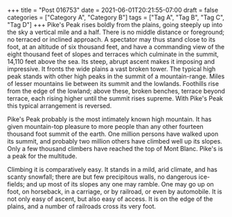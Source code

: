 +++
title = "Post 016753"
date = 2021-06-01T20:21:55-07:00
draft = false
categories = ["Category A", "Category B"]
tags = ["Tag A", "Tag B", "Tag C", "Tag D"]
+++
Pike's Peak rises boldly from the plains, going steeply up into the sky a vertical mile and a half. There is no middle distance or foreground; no terraced or inclined approach. A spectator may thus stand close to its foot, at an altitude of six thousand feet, and have a commanding view of the eight thousand feet of slopes and terraces which culminate in the summit, 14,110 feet above the sea. Its steep, abrupt ascent makes it imposing and impressive. It fronts the wide plains a vast broken tower. The typical high peak stands with other high peaks in the summit of a mountain-range. Miles of lesser mountains lie between its summit and the lowlands. Foothills rise from the edge of the lowland; above these, broken benches, terrace beyond terrace, each rising higher until the summit rises supreme. With Pike's Peak this typical arrangement is reversed.

Pike's Peak probably is the most intimately known high mountain. It has given mountain-top pleasure to more people than any other fourteen thousand foot summit of the earth. One million persons have walked upon its summit, and probably two million others have climbed well up its slopes. Only a few thousand climbers have reached the top of Mont Blanc. Pike's is a peak for the multitude.

Climbing it is comparatively easy. It stands in a mild, arid climate, and has scanty snowfall; there are but few precipitous walls, no dangerous ice-fields; and up most of its slopes any one may ramble. One may go up on foot, on horseback, in a carriage, or by railroad, or even by automobile. It is not only easy of ascent, but also easy of access. It is on the edge of the plains, and a number of railroads cross its very foot.
